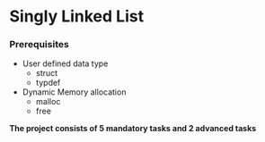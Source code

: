 # Singly Linked List

### Prerequisites
- User defined data type
	- struct
	- typdef
- Dynamic Memory allocation
	- malloc
	- free

**The project consists of 5 mandatory tasks and 2 advanced tasks**

